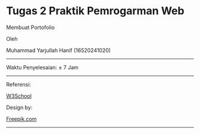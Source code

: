 Tugas 2 Praktik Pemrogarman Web 
======

Membuat Portofolio

Oleh 

Muhammad Yarjullah Hanif (16520241020)

-------
Waktu Penyelesaian: &plusmn; 7 Jam

-------
Referensi:

[W3School](http://w3schools.com/)

Design by:

[Freepik.com](www.freepik.com)

------
